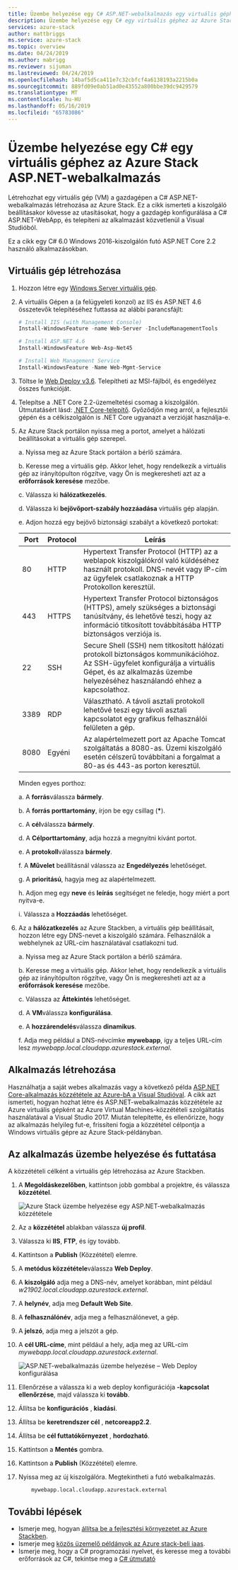 ```yaml
---
title: Üzembe helyezése egy C# ASP.NET-webalkalmazás egy virtuális géphez az Azure Stackben |} A Microsoft Docs
description: Üzembe helyezése egy C# egy virtuális géphez az Azure Stack ASP.NET-webalkalmazásban.
services: azure-stack
author: mattbriggs
ms.service: azure-stack
ms.topic: overview
ms.date: 04/24/2019
ms.author: mabrigg
ms.reviewer: sijuman
ms.lastreviewed: 04/24/2019
ms.openlocfilehash: 14baf5d5ca411e7c32cbfcf4a6138193a2215b0a
ms.sourcegitcommit: 889fd09e0ab51ad0e43552a800bbe39dc9429579
ms.translationtype: MT
ms.contentlocale: hu-HU
ms.lasthandoff: 05/16/2019
ms.locfileid: "65783086"
---
```

# <a name="deploy-a-c-aspnet-web-app-to-a-vm-in-azure-stack"></a>Üzembe helyezése egy C# egy virtuális géphez az Azure Stack ASP.NET-webalkalmazás

Létrehozhat egy virtuális gép (VM) a gazdagépen a C# ASP.NET-webalkalmazás létrehozása az Azure Stack. Ez a cikk ismerteti a kiszolgáló beállításakor kövesse az utasításokat, hogy a gazdagép konfigurálása a C# ASP.NET-WebApp, és telepíteni az alkalmazást közvetlenül a Visual Studióból.

Ez a cikk egy C# 6.0 Windows 2016-kiszolgálón futó ASP.NET Core 2.2 használó alkalmazásokban.

## <a name="create-a-vm"></a>Virtuális gép létrehozása

1. Hozzon létre egy [Windows Server virtuális gép](azure-stack-quick-windows-portal.md).

1. A virtuális Gépen a (a felügyeleti konzol) az IIS és ASP.NET 4.6 összetevők telepítéséhez futtassa az alábbi parancsfájlt:

    ```PowerShell  
    # Install IIS (with Management Console)
    Install-WindowsFeature -name Web-Server -IncludeManagementTools
    
    # Install ASP.NET 4.6
    Install-WindowsFeature Web-Asp-Net45
    
    # Install Web Management Service
    Install-WindowsFeature -Name Web-Mgmt-Service
    ```

1. Töltse le [Web Deploy v3.6](https://www.microsoft.com/download/details.aspx?id=43717). Telepítheti az MSI-fájlból, és engedélyez összes funkcióját.

1. Telepítse a .NET Core 2.2-üzemeltetési csomag a kiszolgálón. Útmutatásért lásd: [.NET Core-telepítő](https://dotnet.microsoft.com/download/dotnet-core/2.2). Győződjön meg arról, a fejlesztői gépén és a célkiszolgálón is .NET Core ugyanazt a verzióját használja-e.

1. Az Azure Stack portálon nyissa meg a portot, amelyet a hálózati beállításokat a virtuális gép szerepel.

    a. Nyissa meg az Azure Stack portálon a bérlő számára.

    b. Keresse meg a virtuális gép. Akkor lehet, hogy rendelkezik a virtuális gép az irányítópulton rögzítve, vagy Ön is megkeresheti azt az a **erőforrások keresése** mezőbe.

    c. Válassza ki **hálózatkezelés**.

    d. Válassza ki **bejövőport-szabály hozzáadása** virtuális gép alapján.

    e. Adjon hozzá egy bejövő biztonsági szabályt a következő portokat:

    | Port | Protocol | Leírás |
    | --- | --- | --- |
    | 80 | HTTP | Hypertext Transfer Protocol (HTTP) az a weblapok kiszolgálókról való küldéséhez használt protokoll. DNS-nevét vagy IP-cím az ügyfelek csatlakoznak a HTTP Protokollon keresztül. |
    | 443 | HTTPS | Hypertext Transfer Protocol biztonságos (HTTPS), amely szükséges a biztonsági tanúsítvány, és lehetővé teszi, hogy az információ titkosított továbbításába HTTP biztonságos verziója is.  |
    | 22 | SSH | Secure Shell (SSH) nem titkosított hálózati protokoll biztonságos kommunikációhoz. Az SSH-ügyfelet konfigurálja a virtuális Gépet, és az alkalmazás üzembe helyezéséhez használandó ehhez a kapcsolathoz. |
    | 3389 | RDP | Választható. A távoli asztali protokoll lehetővé teszi egy távoli asztali kapcsolatot egy grafikus felhasználói felületen a gép.   |
    | 8080 | Egyéni | Az alapértelmezett port az Apache Tomcat szolgáltatás a 8080-as. Üzemi kiszolgáló esetén célszerű továbbítani a forgalmat a 80-as és 443-as porton keresztül. |

    Minden egyes porthoz:

    a. A **forrás**válassza **bármely**.

    b. A **forrás porttartomány**, írjon be egy csillag (**\***).

    c. A **cél**válassza **bármely**.

    d. A **Célporttartomány**, adja hozzá a megnyitni kívánt portot.

    e. A **protokoll**válassza **bármely**.

    f. A **Művelet** beállításnál válassza az **Engedélyezés** lehetőséget.

    g. A **prioritású**, hagyja meg az alapértelmezett.

    h. Adjon meg egy **neve** és **leírás** segítséget ne feledje, hogy miért a port nyitva-e.

    i. Válassza a **Hozzáadás** lehetőséget.

1.  Az a **hálózatkezelés** az Azure Stackben, a virtuális gép beállításait, hozzon létre egy DNS-nevet a kiszolgáló számára. Felhasználók a webhelynek az URL-cím használatával csatlakozni tud.

    a. Nyissa meg az Azure Stack portálon a bérlő számára.

    b. Keresse meg a virtuális gép. Akkor lehet, hogy rendelkezik a virtuális gép az irányítópulton rögzítve, vagy Ön is megkeresheti azt az a **erőforrások keresése** mezőbe.

    c. Válassza az **Áttekintés** lehetőséget.

    d. A **VM**válassza **konfigurálása**.

    e. A **hozzárendelés**válassza **dinamikus**.

    f. Adja meg például a DNS-névcímke **mywebapp**, így a teljes URL-cím lesz *mywebapp.local.cloudapp.azurestack.external*.

## <a name="create-an-app"></a>Alkalmazás létrehozása 

Használhatja a saját webes alkalmazás vagy a következő példa [ASP.NET Core-alkalmazás közzététele az Azure-bA a Visual Studióval](https://docs.microsoft.com/aspnet/core/tutorials/razor-pages/razor-pages-start?view=aspnetcore-2.2&tabs=visual-studio
). A cikk azt ismerteti, hogyan hozhat létre és ASP.NET-webalkalmazás közzététele az Azure virtuális gépként az Azure Virtual Machines-közzétételi szolgáltatás használatával a Visual Studio 2017. Miután telepítette, és ellenőrizze, hogy az alkalmazás helyileg fut-e, frissíteni fogja a közzététel célpontja a Windows virtuális gépre az Azure Stack-példányban.

## <a name="deploy-and-run-the-app"></a>Az alkalmazás üzembe helyezése és futtatása

A közzétételi célként a virtuális gép létrehozása az Azure Stackben.

1. A **Megoldáskezelőben**, kattintson jobb gombbal a projektre, és válassza **közzététel**.

    ![Azure Stack üzembe helyezése egy ASP.NET-webalkalmazás közzététele](media/azure-stack-dev-start-howto-vm-dotnet/deploy-app-to-azure-stack.png)

1. Az a **közzététel** ablakban válassza **új profil**.
1. Válassza ki **IIS**, **FTP**, és így tovább.
1. Kattintson a **Publish** (Közzététel) elemre.
1. A **metódus közzététele**válassza **Web Deploy**.
1. A **kiszolgáló** adja meg a DNS-név, amelyet korábban, mint például *w21902.local.cloudapp.azurestack.external*.
1. A **helynév**, adja meg **Default Web Site**.
1. A **felhasználónév**, adja meg a felhasználónevet, a gép.
1. A **jelszó**, adja meg a jelszót a gép.
1. A **cél URL-címe**, mint például a hely, adja meg az URL-cím *mywebapp.local.cloudapp.azurestack.external*.

    ![ASP.NET-webalkalmazás üzembe helyezése – Web Deploy konfigurálása](media/azure-stack-dev-start-howto-vm-dotnet/configure-web-deploy.png)

1. Ellenőrzése a válassza ki a web deploy konfigurációja **-kapcsolat ellenőrzése**, majd válassza ki **tovább**.
1. Állítsa be **konfigurációs** , **kiadási**.
1. Állítsa be **keretrendszer cél** , **netcoreapp2.2**.
1. Állítsa be **cél futtatókörnyezet** , **hordozható**.
1. Kattintson a **Mentés** gombra.
1. Kattintson a **Publish** (Közzététel) elemre.
1. Nyissa meg az új kiszolgálóra. Megtekintheti a futó webalkalmazás.

    ```http  
        mywebapp.local.cloudapp.azurestack.external
    ```

## <a name="next-steps"></a>További lépések

- Ismerje meg, hogyan [állítsa be a fejlesztési környezetet az Azure Stackben](azure-stack-dev-start.md).
- Ismerje meg [közös üzemelő példányok az Azure stack-beli iaas](azure-stack-dev-start-deploy-app.md).
- Ismerje meg, hogy a C# programozási nyelvet, és keresse meg a további erőforrások az C#, tekintse meg a [ C# útmutató](https://docs.microsoft.com/dotnet/csharp/)
